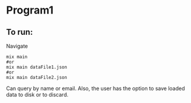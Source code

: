 # Program1

## To run:

Navigate
```
mix main
#or
mix main dataFile1.json
#or
mix main dataFile2.json
```

Can query by name or email. Also, the user has the option to save loaded data to disk or to discard. 